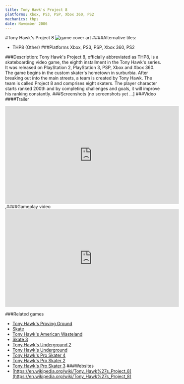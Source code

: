 ```yaml
---
title: Tony Hawk's Project 8
platforms: Xbox, PS3, PSP, Xbox 360, PS2
mechanics: thps
date: November 2006
---
```

#Tony Hawk's Project 8
![game cover art](//images.igdb.com/igdb/image/upload/t_cover_big/l9wezjeh66l6ltjbsxer.jpg "Logo Title Text 1")
####Alternative tiles:
* THP8 (Other)
###Platforms
Xbox, PS3, PSP, Xbox 360, PS2

###Description:
Tony Hawk's Project 8, officially abbreviated as THP8, is a skateboarding video game, the eighth installment in the Tony Hawk's series. It was released on PlayStation 2, PlayStation 3, PSP, Xbox and Xbox 360. 
The game begins in the custom skater's hometown in surburbia. After breaking out into the main streets, a team is created by Tony Hawk. The team is called Project 8 and comprises eight skaters. The player character starts ranked 200th and by completing challenges and goals, it will improve his ranking constantly.
###Screenshots
[no screenshots yet ...]
###Video
####Trailer

<iframe width="560" height="315" src="https://www.youtube.com/embed/L_0Wt1ytUoQ" frameborder="0" allowfullscreen></iframe>
,####Gameplay video

<iframe width="560" height="315" src="https://www.youtube.com/embed/I0XkYK3kPSA" frameborder="0" allowfullscreen></iframe>

###Related games
* [Tony Hawk's Proving Ground](/games/tony-hawk-s-proving-ground-2700/)
* [Skate](/games/skate-2585/)
* [Tony Hawk's American Wasteland](/games/tony-hawk-s-american-wasteland-7219/)
* [Skate 3](/games/skate-3-2587/)
* [Tony Hawk's Underground 2](/games/tony-hawk-s-underground-2-2699/)
* [Tony Hawk's Underground](/games/tony-hawk-s-underground-2698/)
* [Tony Hawk's Pro Skater 4](/games/tony-hawk-s-pro-skater-4-915/)
* [Tony Hawk's Pro Skater 2](/games/tony-hawk-s-pro-skater-2-913/)
* [Tony Hawk's Pro Skater 3](/games/tony-hawk-s-pro-skater-3-914/)
###Websites
* [https://en.wikipedia.org/wiki/Tony_Hawk%27s_Project_8](https://en.wikipedia.org/wiki/Tony_Hawk%27s_Project_8)
